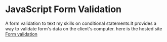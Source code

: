 # JavaScript Form Validation
A form validation to text my skills on conditional statements.It provides a way to validate form's data on the client's computer.
here is the hosted site 
[Form validation](https://ukaoha.github.io/Form-validation/)